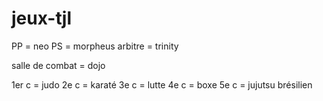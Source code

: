 # jeux-tjl

PP = neo
PS = morpheus
arbitre = trinity

salle de combat = dojo

1er c = judo
2e c = karaté
3e c = lutte
4e c = boxe
5e c = jujutsu brésilien
